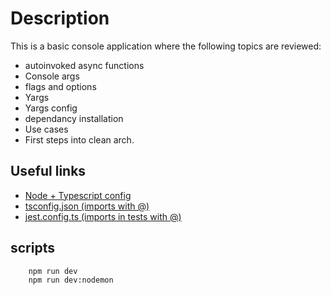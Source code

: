 # Description

This is a basic console application where the following topics are reviewed:

- autoinvoked async functions
- Console args
- flags and options
- Yargs
- Yargs config
- dependancy installation
- Use cases
- First steps into clean arch.

## Useful links

- [Node + Typescript config](https://gist.github.com/Klerith/47af527da090043f604b972b22dd4c01)
- [tsconfig.json (imports with @)](https://github.com/JesusGPriego/Node.js/blob/main/node-ts-bases-seccion-4/tsconfig.json)
- [jest.config.ts (imports in tests with @)](https://github.com/JesusGPriego/Node.js/blob/main/node-ts-bases-seccion-4/jest.config.ts)

## scripts

```
    npm run dev
    npm run dev:nodemon
```